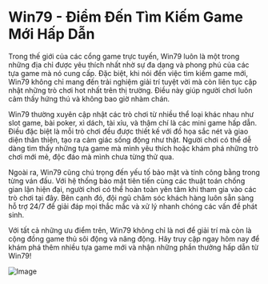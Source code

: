 # Win79 - Điểm Đến Tìm Kiếm Game Mới Hấp Dẫn

Trong thế giới của các cổng game trực tuyến, Win79 luôn là một trong những địa chỉ được yêu thích nhất nhờ sự đa dạng và phong phú của các tựa game mà nó cung cấp. Đặc biệt, khi nói đến việc tìm kiếm game mới, Win79 không chỉ mang đến trải nghiệm giải trí tuyệt vời mà còn liên tục cập nhật những trò chơi hot nhất trên thị trường. Điều này giúp người chơi luôn cảm thấy hứng thú và không bao giờ nhàm chán.

Win79 thường xuyên cập nhật các trò chơi từ nhiều thể loại khác nhau như slot game, bài poker, xì dách, tài xỉu, và thậm chí là các mini game hấp dẫn. Điều đặc biệt là mỗi trò chơi đều được thiết kế với đồ họa sắc nét và giao diện thân thiện, tạo ra cảm giác sống động như thật. Người chơi có thể dễ dàng tìm thấy những tựa game mà mình yêu thích hoặc khám phá những trò chơi mới mẻ, độc đáo mà mình chưa từng thử qua.

Ngoài ra, Win79 cũng chú trọng đến yếu tố bảo mật và tính công bằng trong từng ván đấu. Với hệ thống bảo mật tiên tiến cùng các thuật toán chống gian lận hiện đại, người chơi có thể hoàn toàn yên tâm khi tham gia vào các trò chơi tại đây. Bên cạnh đó, đội ngũ chăm sóc khách hàng luôn sẵn sàng hỗ trợ 24/7 để giải đáp mọi thắc mắc và xử lý nhanh chóng các vấn đề phát sinh.

Với tất cả những ưu điểm trên, Win79 không chỉ là nơi để giải trí mà còn là cộng đồng game thủ sôi động và năng động. Hãy truy cập ngay hôm nay để khám phá thêm nhiều tựa game mới và nhận những phần thưởng hấp dẫn từ Win79!

![Image](https://github.com/user-attachments/assets/bd51ea9f-0666-407b-a7a7-98ead6de688c)
